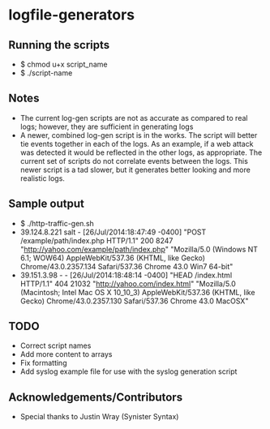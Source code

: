 # logfile-generators

## Running the scripts
 - $ chmod u+x script_name
 - $ ./script-name

## Notes
 - The current log-gen scripts are not as accurate as compared to real logs; however, they are sufficient in generating logs
 - A newer, combined log-gen script is in the works. The script will better tie events together in each of the logs. As an example, if a web attack was detected it would be reflected in the other logs, as appropriate. The current set of scripts do not correlate events between the logs. This newer script is a tad slower, but it generates better looking and more realistic logs. 

## Sample output
 - $ ./http-traffic-gen.sh
 - 39.124.8.221 salt - [26/Jul/2014:18:47:49 -0400] "POST /example/path/index.php HTTP/1.1" 200 8247 "http://yahoo.com/example/path/index.php" "Mozilla/5.0 (Windows NT 6.1; WOW64) AppleWebKit/537.36 (KHTML, like Gecko) Chrome/43.0.2357.134 Safari/537.36 Chrome 43.0 Win7 64-bit"
 -  39.151.3.98 - - [26/Jul/2014:18:48:14 -0400] "HEAD /index.html HTTP/1.1" 404 21032 "http://yahoo.com/index.html" "Mozilla/5.0 (Macintosh; Intel Mac OS X 10_10_3) AppleWebKit/537.36 (KHTML, like Gecko) Chrome/43.0.2357.130 Safari/537.36 Chrome 43.0 MacOSX"

## TODO
  - Correct script names
  - Add more content to arrays
  - Fix formatting
  - Add syslog example file for use with the syslog generation script

## Acknowledgements/Contributors
  - Special thanks to Justin Wray (Synister Syntax)
